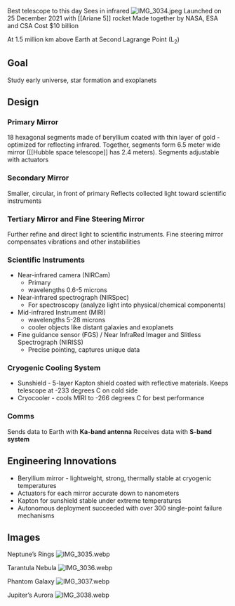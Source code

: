 Best telescope to this day
Sees in infrared
![IMG\_3034.jpeg](img_3034.jpeg)
Launched on 25 December 2021 with [[Ariane 5]] rocket
Made together by NASA, ESA and CSA
Cost $10 billion

At 1.5 million km above Earth at Second Lagrange Point (L<sub>2</sub>)

## Goal

Study early universe, star formation and exoplanets

## Design

### Primary Mirror

18 hexagonal segments made of beryllium coated with thin layer of gold - optimized for reflecting infrared.
Together, segments form 6.5 meter wide mirror ([[Hubble space telescope]] has 2.4 meters).
Segments adjustable with actuators

### Secondary Mirror

Smaller, circular, in front of primary
Reflects collected light toward scientific instruments

### Tertiary Mirror and Fine Steering Mirror

Further refine and direct light to scientific instruments.
Fine steering mirror compensates vibrations and other instabilities

### Scientific Instruments

* Near-infrared camera (NIRCam)
  * Primary
  * wavelengths 0.6-5 microns
* Near-infrared spectrograph (NIRSpec)
  * For spectroscopy (analyze light into physical/chemical components)
* Mid-infrared Instrument (MIRI)
  * wavelengths 5-28 microns
  * cooler objects like distant galaxies and exoplanets
* Fine guidance sensor (FGS) / Near InfraRed Imager and Slitless Spectrograph (NIRISS)
  * Precise pointing, captures unique data

### Cryogenic Cooling System

* Sunshield - 5-layer Kapton shield coated with reflective materials. Keeps telescope at -233 degrees C on cold side
* Cryocooler - cools MIRI to -266 degrees C for best performance

### Comms

Sends data to Earth with **Ka-band antenna**
Receives data with **S-band system**

## Engineering Innovations

* Beryllium mirror - lightweight, strong, thermally stable at cryogenic temperatures
* Actuators for each mirror accurate down to nanometers
* Kapton for sunshield stable under extreme temperatures
* Autonomous deployment succeeded with over 300 single-point failure mechanisms

## Images

Neptune’s Rings
![IMG\_3035.webp](img_3035.webp)

Tarantula Nebula
![IMG\_3036.webp](img_3036.webp)

Phantom Galaxy
![IMG\_3037.webp](img_3037.webp)

Jupiter’s Aurora
![IMG\_3038.webp](img_3038.webp)
